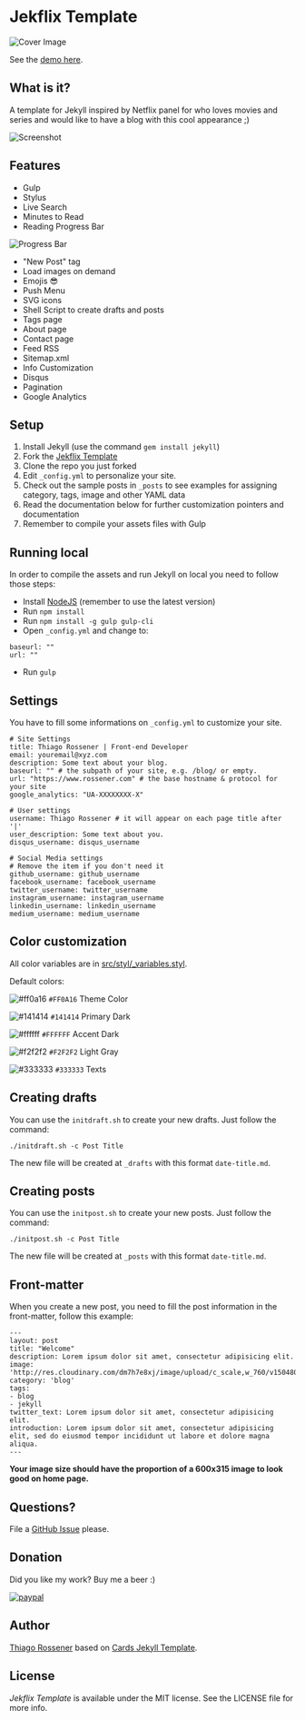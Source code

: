 # Jekflix Template
![Cover Image](http://res.cloudinary.com/dm7h7e8xj/image/upload/v1505354182/jekflix-logo_mfngps.png)

See the [demo here](https://jekflix.rossener.com/).

## What is it?

A template for Jekyll inspired by Netflix panel for who loves movies and series and would like to have a blog with this cool appearance ;)

![Screenshot](http://res.cloudinary.com/dm7h7e8xj/image/upload/v1505357238/jekflix-screenshot_qikqkl.jpg)

## Features

- Gulp
- Stylus
- Live Search
- Minutes to Read
- Reading Progress Bar
 
 ![Progress Bar](http://res.cloudinary.com/dm7h7e8xj/image/upload/v1505357769/jekflix-progress-bar_he7gqf.jpg)
- "New Post" tag
- Load images on demand
- Emojis 😎
- Push Menu
- SVG icons
- Shell Script to create drafts and posts
- Tags page
- About page
- Contact page
- Feed RSS
- Sitemap.xml
- Info Customization
- Disqus
- Pagination
- Google Analytics

## Setup

1. Install Jekyll (use the command `gem install jekyll`)
1. Fork the [Jekflix Template](https://github.com/thiagorossener/jekflix-template/fork)
1. Clone the repo you just forked
1. Edit `_config.yml` to personalize your site. 
1. Check out the sample posts in `_posts` to see examples for assigning category, tags, image and other YAML data
1. Read the documentation below for further customization pointers and documentation
1. Remember to compile your assets files with Gulp

## Running local

In order to compile the assets and run Jekyll on local you need to follow those steps:

- Install [NodeJS](https://nodejs.org/) (remember to use the latest version)
- Run `npm install`
- Run `npm install -g gulp gulp-cli`
- Open `_config.yml` and change to:
```
baseurl: ""
url: ""
```
- Run `gulp`

## Settings

You have to fill some informations on `_config.yml` to customize your site.

```
# Site Settings
title: Thiago Rossener | Front-end Developer
email: youremail@xyz.com
description: Some text about your blog.
baseurl: "" # the subpath of your site, e.g. /blog/ or empty.
url: "https://www.rossener.com" # the base hostname & protocol for your site
google_analytics: "UA-XXXXXXXX-X"

# User settings
username: Thiago Rossener # it will appear on each page title after '|'
user_description: Some text about you.
disqus_username: disqus_username

# Social Media settings
# Remove the item if you don't need it
github_username: github_username
facebook_username: facebook_username
twitter_username: twitter_username
instagram_username: instagram_username
linkedin_username: linkedin_username
medium_username: medium_username
```

## Color customization

All color variables are in [src/styl/_variables.styl](src/styl/_variables.styl).

Default colors:

![#ff0a16](https://placehold.it/15/ff0a16/000000?text=+) `#FF0A16` Theme Color

![#141414](https://placehold.it/15/141414/000000?text=+) `#141414` Primary Dark

![#ffffff](https://placehold.it/15/ffffff/000000?text=+) `#FFFFFF` Accent Dark

![#f2f2f2](https://placehold.it/15/f2f2f2/000000?text=+) `#F2F2F2` Light Gray

![#333333](https://placehold.it/15/333333/000000?text=+) `#333333` Texts

## Creating drafts

You can use the `initdraft.sh` to create your new drafts. Just follow the command:

```
./initdraft.sh -c Post Title
```

The new file will be created at `_drafts` with this format `date-title.md`.

## Creating posts

You can use the `initpost.sh` to create your new posts. Just follow the command:

```
./initpost.sh -c Post Title
```

The new file will be created at `_posts` with this format `date-title.md`.

## Front-matter 

When you create a new post, you need to fill the post information in the front-matter, follow this example:

```
---
layout: post
title: "Welcome"
description: Lorem ipsum dolor sit amet, consectetur adipisicing elit.
image: 'http://res.cloudinary.com/dm7h7e8xj/image/upload/c_scale,w_760/v1504807239/morpheus_xdzgg1.jpg'
category: 'blog'
tags:
- blog
- jekyll
twitter_text: Lorem ipsum dolor sit amet, consectetur adipisicing elit.
introduction: Lorem ipsum dolor sit amet, consectetur adipisicing elit, sed do eiusmod tempor incididunt ut labore et dolore magna aliqua.
---
```

**Your image size should have the proportion of a 600x315 image to look good on home page.**

## Questions?

File a [GitHub Issue](https://github.com/thiagorossener/jekflix-template/issues/new) please.

## Donation

Did you like my work? Buy me a beer :)

[![paypal](https://www.paypalobjects.com/en_US/i/btn/btn_donateCC_LG.gif)](https://www.paypal.com/cgi-bin/webscr?cmd=_s-xclick&hosted_button_id=SAKL66RSDGH48&source=url)

## Author

[Thiago Rossener](https://www.rossener.com/) based on [Cards Jekyll Template](https://github.com/willianjusten/cards-jekyll-template).

## License

*Jekflix Template* is available under the MIT license. See the LICENSE file for more info.
